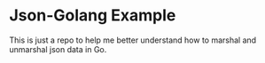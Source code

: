 # Json-Golang Example

This is just a repo to help me better understand how to marshal and unmarshal json data in Go.